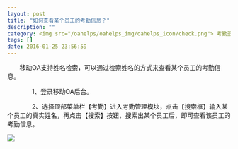 ```yaml
---
layout: post
title: "如何查看某个员工的考勤信息？"
description: ""
category: <img src="/oahelps/oahelps_img/oahelps_icon/check.png"> 考勤签到与管理
tags: []
date: 2016-01-25 23:56:59
---
```

&#160; &#160; &#160; &#160;移动OA支持姓名检索，可以通过检索姓名的方式来查看某个员工的考勤信息。

&#160; &#160; &#160; &#160;&#160; &#160; &#160; &#160;1、登录移动OA后台。

&#160; &#160; &#160; &#160;&#160; &#160; &#160; &#160;2、选择顶部菜单栏【考勤】进入考勤管理模块，点击【搜索框】输入某个员工的真实姓名，再点击【搜索】按钮，搜索出某个员工后，即可查看该员工的考勤信息。

![](../../../../../../../../oahelps_img/kaoqin_6.png)